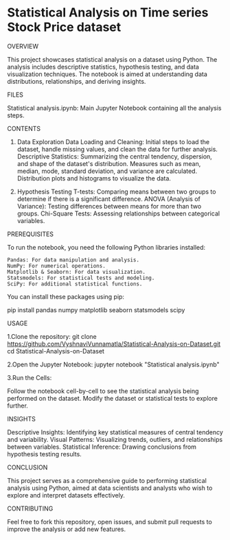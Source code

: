 # Statistical Analysis on Time series Stock Price dataset


OVERVIEW

This project showcases statistical analysis on a dataset using Python. The analysis includes descriptive statistics, hypothesis testing, and data visualization techniques. The notebook is aimed at understanding data distributions, relationships, and deriving insights.


FILES

Statistical analysis.ipynb: Main Jupyter Notebook containing all the analysis steps.

CONTENTS

1. Data Exploration
   Data Loading and Cleaning: Initial steps to load the dataset, handle missing values, and clean the data for further analysis.
   Descriptive Statistics: Summarizing the central tendency, dispersion, and shape of the dataset's distribution.
        Measures such as mean, median, mode, standard deviation, and variance are calculated.
        Distribution plots and histograms to visualize the data.

2. Hypothesis Testing
   T-tests: Comparing means between two groups to determine if there is a significant difference.
   ANOVA (Analysis of Variance): Testing differences between means for more than two groups.
   Chi-Square Tests: Assessing relationships between categorical variables.


PREREQUISITES

To run the notebook, you need the following Python libraries installed:

    Pandas: For data manipulation and analysis.
    NumPy: For numerical operations.
    Matplotlib & Seaborn: For data visualization.
    Statsmodels: For statistical tests and modeling.
    SciPy: For additional statistical functions.

You can install these packages using pip:

pip install pandas numpy matplotlib seaborn statsmodels scipy


USAGE

1.Clone the repository:
git clone https://github.com/VyshnaviVunnamatla/Statistical-Analysis-on-Dataset.git cd Statistical-Analysis-on-Dataset

2.Open the Jupyter Notebook:
jupyter notebook "Statistical analysis.ipynb"

3.Run the Cells:

Follow the notebook cell-by-cell to see the statistical analysis being performed on the dataset.
Modify the dataset or statistical tests to explore further.


INSIGHTS

Descriptive Insights: Identifying key statistical measures of central tendency and variability.
Visual Patterns: Visualizing trends, outliers, and relationships between variables.
Statistical Inference: Drawing conclusions from hypothesis testing results.


CONCLUSION

This project serves as a comprehensive guide to performing statistical analysis using Python, aimed at data scientists and analysts who wish to explore and interpret datasets effectively.


CONTRIBUTING 

Feel free to fork this repository, open issues, and submit pull requests to improve the analysis or add new features.
